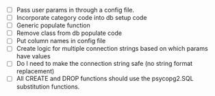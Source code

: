 - [ ] Pass user params in through a config file.
- [ ] Incorporate category code into db setup code
- [ ] Generic populate function
- [ ] Remove class from db populate code
- [ ] Put column names in config file
- [ ] Create logic for multiple connection strings based on which params have values
- [ ] Do I need to make the connection string safe (no string format replacement)
- [ ] All CREATE and DROP functions should use the psycopg2.SQL substitution functions.
